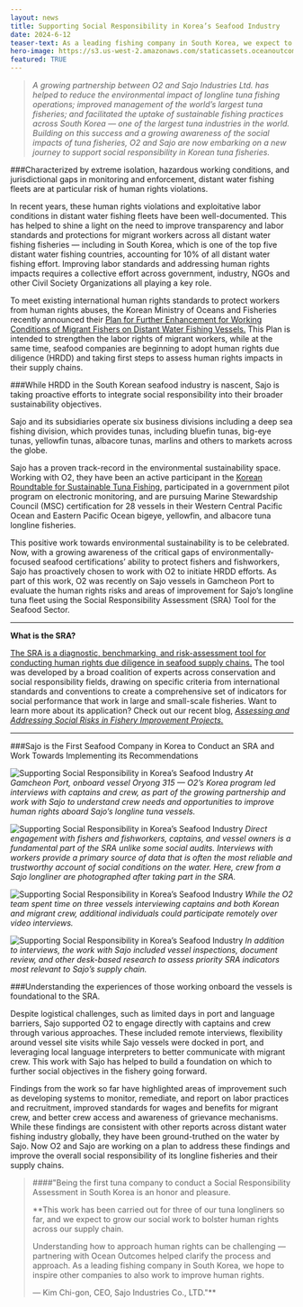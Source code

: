 ```yaml
---
layout: news
title: Supporting Social Responsibility in Korea’s Seafood Industry
date: 2024-6-12
teaser-text: As a leading fishing company in South Korea, we expect to grow our social work to bolster human rights across our supply chain and we hope to inspire other companies to also work to improve human rights. Kim Chi-gon, CEO, Sajo Industries
hero-image: https://s3.us-west-2.amazonaws.com/staticassets.oceanoutcomes.org/news+and+analysis/hero+images/SAJO_SRA_Hero.png
featured: TRUE
---
```

> *A growing partnership between O2 and Sajo Industries Ltd. has helped to reduce the environmental impact of longline tuna fishing operations; improved management of the world’s largest tuna fisheries; and facilitated the uptake of sustainable fishing practices across South Korea — one of the largest tuna industries in the world. Building on this success and a growing awareness of the social impacts of tuna fisheries, O2 and Sajo are now embarking on a new journey to support social responsibility in Korean tuna fisheries.*

###Characterized by extreme isolation, hazardous working conditions, and jurisdictional gaps in monitoring and enforcement, distant water fishing fleets are at particular risk of human rights violations. 

In recent years, these human rights violations and exploitative labor conditions in distant water fishing fleets have been well-documented. This has helped to shine a light on the need to improve transparency and labor standards and protections for migrant workers across all distant water fishing fisheries — including in South Korea, which is one of the top five distant water fishing countries, accounting for 10% of all distant water fishing effort. Improving labor standards and addressing human rights impacts requires a collective effort across government, industry, NGOs and other Civil Society Organizations all playing a key role. 

To meet existing international human rights standards to protect workers from human rights abuses, the Korean Ministry of Oceans and Fisheries recently announced their [Plan for Further Enhancement for Working Conditions of Migrant Fishers on Distant Water Fishing Vessels.](https://www.mof.go.kr/doc/en/selectDoc.do?docSeq=56395&bbsSeq=90&menuSeq=485) This Plan is intended to strengthen the labor rights of migrant workers, while at the same time, seafood companies are beginning to adopt human rights due diligence (HRDD) and taking first steps to assess human rights impacts in their supply chains. 

###While HRDD in the South Korean seafood industry is nascent, Sajo is taking proactive efforts to integrate social responsibility into their broader sustainability objectives.

Sajo and its subsidiaries operate six business divisions including a deep sea fishing division, which provides tunas, including bluefin tunas, big-eye tunas, yellowfin tunas, albacore tunas, marlins and others to markets across the globe. 

Sajo has a proven track-record in the environmental sustainability space. Working with O2, they have been an active participant in the [Korean Roundtable for Sustainable Tuna Fishing,](https://www.oceanoutcomes.org/news/electronic-monitoring-msc-korea-largest-tuna-fisheries-sustainability-roundtable/) participated in a government pilot program on electronic monitoring, and are pursuing Marine Stewardship Council (MSC) certification for 28 vessels in their Western Central Pacific Ocean and Eastern Pacific Ocean bigeye, yellowfin, and albacore tuna longline fisheries.

This positive work towards environmental sustainability is to be celebrated. Now, with a growing awareness of the critical gaps of environmentally-focused seafood certifications’ ability to protect fishers and fishworkers, Sajo has proactively chosen to work with O2 to initiate HRDD efforts. As part of this work, O2 was recently on Sajo vessels in Gamcheon 
Port to evaluate the human rights risks and areas of improvement for Sajo’s longline tuna fleet using the Social Responsibility Assessment (SRA) Tool for the Seafood Sector.

----

**What is the SRA?**

[The SRA is a diagnostic, benchmarking, and risk-assessment tool for conducting human rights due diligence in seafood supply chains.](https://www.oceanoutcomes.org/what-we-do/services/social-rapid-assessment/) The tool was developed by a broad coalition of experts across conservation and social responsibility fields, drawing on specific criteria from international standards and conventions to create a comprehensive set of indicators for social performance that work in large and small-scale fisheries. Want to learn more about its application? Check out our recent blog, [*Assessing and Addressing Social Risks in Fishery Improvement Projects.*](https://www.oceanoutcomes.org/news/Assessing-and-Addressing-Social-Risks-in-Fishery-Improvement-Projects/)

----
###Sajo is the First Seafood Company in Korea to Conduct an SRA and Work Towards Implementing its Recommendations

![Supporting Social Responsibility in Korea’s Seafood Industry](https://s3.us-west-2.amazonaws.com/staticassets.oceanoutcomes.org/news+and+analysis/SAJO_SRA_Interview1.png) 
*At Gamcheon Port, onboard vessel Oryong 315 — O2’s Korea program led interviews with captains and crew, as part of the growing partnership and work with Sajo to understand crew needs and opportunities to improve human rights aboard Sajo’s longline tuna vessels.*

![Supporting Social Responsibility in Korea’s Seafood Industry](https://s3.us-west-2.amazonaws.com/staticassets.oceanoutcomes.org/news+and+analysis/SAJO_SRA_Interview3.png) 
*Direct engagement with fishers and fishworkers, captains, and vessel owners is a fundamental part of the SRA unlike some social audits. Interviews with workers provide a primary source of data that is often the most reliable and trustworthy account of social conditions on the water. Here, crew from a Sajo longliner are photographed after taking part in the SRA.*

![Supporting Social Responsibility in Korea’s Seafood Industry](https://s3.us-west-2.amazonaws.com/staticassets.oceanoutcomes.org/news+and+analysis/SAJO_SRA_Interview2.png)
*While the O2 team spent time on three vessels interviewing captains and both Korean and migrant crew, additional individuals could participate remotely over video interviews.*

![Supporting Social Responsibility in Korea’s Seafood Industry](https://s3.us-west-2.amazonaws.com/staticassets.oceanoutcomes.org/news+and+analysis/SAJO_SRA_Crew1.png)
*In addition to interviews, the work with Sajo included vessel inspections, document review, and other desk-based research to assess priority SRA indicators most relevant to Sajo’s supply chain.*

###Understanding the experiences of those working onboard the vessels is foundational to the SRA.

Despite logistical challenges, such as limited days in port and language barriers, Sajo supported O2 to  engage directly with captains and crew through various approaches. These included remote interviews, flexibility around vessel site visits while Sajo vessels were docked in port, and leveraging local language interpreters to better communicate with migrant crew. This work with Sajo has helped to build a foundation on which to further social objectives in the fishery going forward. 

Findings from the work so far have highlighted areas of improvement such as developing systems to monitor, remediate, and report on labor practices and recruitment, improved standards for wages and benefits for migrant crew, and better crew access and awareness of grievance mechanisms. While these findings are consistent with other reports across distant water fishing industry globally, they have been ground-truthed on the water by Sajo. Now O2 and Sajo are working on a plan to address these findings and improve the overall social responsibility of its longline fisheries and their supply chains. 

>####"Being the first tuna company to conduct a Social Responsibility Assessment in South Korea is an honor and pleasure.
>
>**This work has been carried out for three of our tuna longliners so far, and we expect to grow our social work to bolster human rights across our supply chain.  
>  
>Understanding how to approach human rights can be challenging — partnering with Ocean Outcomes helped clarify the process and approach. As a leading fishing company in South Korea, we hope to inspire other companies to also work to improve human rights.  
>  
>— Kim Chi-gon, CEO, Sajo Industries Co., LTD."**
